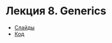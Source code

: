 # Лекция 8. Generics

* [Слайды](https://dbeliakov.github.io/mipt-golang-course/lectures/09/lecture.slide.html)
* [Код](code)
